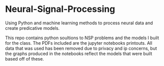 # Neural-Signal-Processing
Using Python and machine learning methods to process neural data and create predicative models.

This repo contains python soultions to NSP problems and the models I built for the class. The PDFs included are the jupyter notebooks printouts. All data that was used has been removed due to privacy and ip concerns, but the graphs produced in the notebooks reflect the models that were built based off of these.
